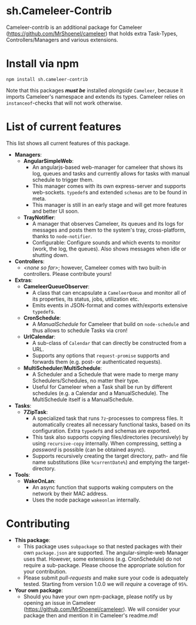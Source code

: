 # sh.Cameleer-Contrib
Cameleer-contrib is an additional package for Cameleer (https://github.com/MrShoenel/cameleer) that holds extra Task-Types, Controllers/Managers and various extensions.

# Install via npm
`npm install sh.cameleer-contrib`

Note that this packages ___must be___ installed _alongside_ `Cameleer`, because it imports Cameleer's namespace and extends its types. Cameleer relies on `instanceof`-checks that will not work otherwise.

# List of current features
This list shows all current features of this package.

* __Managers__:
  * __AngularSimpleWeb__:
    * An angularjs-based web-manager for cameleer that shows its log, queues and tasks and currently allows for tasks with manual schedule to trigger them.
    * This manager comes with its own express-server and supports web-sockets. `typedef`s and extended `schemas` are to be found in meta.
    * This manager is still in an early stage and will get more features and better UI soon.
  * __TrayNotifier__:
    * A manager that observes Cameleer, its queues and its logs for messages and posts them to the system's tray, cross-platform, thanks to `node-notifier`.
    * Configurable: Configure sounds and which events to monitor (work, the log, the queues). Also shows messages when idle or shutting down.
* __Controllers__:
  * _&lt;none so far&gt;_; however, Cameleer comes with two built-in controllers. Please contribute yours!
* __Extras__:
  * __CameleerQueueObserver__:
    * A class that can encapsulate a `CameleerQueue` and monitor all of its properties, its status, jobs, utilization etc.
    * Emits events in JSON-format and comes with/exports extensive `typedef`s.
  * __CronSchedule__:
    * A _ManualSchedule_ for Cameleer that build on `node-schedule` and thus allows to schedule Tasks via cron!
  * __UrlCalendar__:
    * A sub-class of `Calendar` that can directly be constructed from a URL.
    * Supports any options that `request-promise` supports and forwards them (e.g. post- or authenticated requests).
  * __MultiScheduler__/__MultiSchedule__:
    * A Scheduler and a Schedule that were made to merge many Schedulers/Schedules, no matter their type.
    * Useful for Cameleer when a Task shall be run by different schedules (e.g. a Calendar and a ManualSchedule). The MultiSchedule itself is a ManualSchedule.
* __Tasks__:
  * __7ZipTask__:
    * A specialized task that runs `7z`-processes to compress files. It automatically creates all necessary functional tasks, based on its configuration. Extra `typedef`s and schemas are exported.
    * This task also supports copying files/directories (recursively) by using `recursive-copy` internally. When compressing, setting a _password_ is possible (can be obtained async).
    * Supports recursively creating the target directory, path- and file name substitutions (like `%currentDate%`) and emptying the target-directory.
* __Tools__:
  * __WakeOnLan__:
    * An async function that supports waking computers on the network by their MAC address.
    * Uses the node package `wakeonlan` internally.

# Contributing
* __This package__:
  * This package uses `subpackage` so that nested packages with their own `package.json` are supported. The angular-simple-web Manager uses that. However, some extensions (e.g. CronSchedule) do not require a sub-package. Please choose the appropriate solution for your contribution.
  * Please submit _pull-requests_ and make sure your code is adequately tested. Starting from version 1.0.0 we will _require_ a coverage of `95%`.
* __Your own package__:
  * Should you have your own npm-package, please notify us by opening an issue in Cameleer (https://github.com/MrShoenel/cameleer). We will consider your package then and mention it in Cameleer's readme.md!
